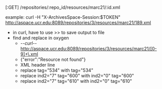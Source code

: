 [:GET] /repositories/:repo_id/resources/marc21/:id.xml

example:
curl -H "X-ArchivesSpace-Session:$TOKEN" http://aspace.ucr.edu:8089/repositories/3/resources/marc21/189.xml


* in curl, have to use >> to save output to file
* find and replace in oxygen 
	* --_curl_--http://aspace.ucr.edu:8089/repositories/3/resources/marc21/[0-9]+\.xml
	* {"error":"Resource not found"}
	* XML header line
	* replace tag="534" with tag="534" 
	* replace ind2="7" tag="600" with ind2="0" tag="600"
	* replace ind2="7" tag="610" with ind2="0" tag="610"

